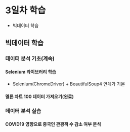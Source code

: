 # 3일차 학습
- 빅데이터 학습

## 빅데이터 학습

### 데이터 분석 기초(계속)

#### Selenium 라이브러리 학습
- Selenium(ChromeDriver) + BeautifulSoup4 연계가 기본

#### 멜론 차트 100 데이터 가져오기(완료)

### 데이터 분석 실습

#### COVID19 영향으로 중국인 관광객 수 감소 여부 분석
